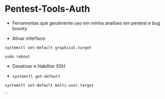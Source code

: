 # Pentest-Tools-Auth

- Ferramentas que geralmente uso em minha analises em pentest e bug bounty


  
- Ativar inferface:

`systemctl set-default graphical.target`

`sudo reboot`

- Desativar e Habilitar SSH

- `systemctl get-default`

`systemctl set-default multi-user.target`

``

